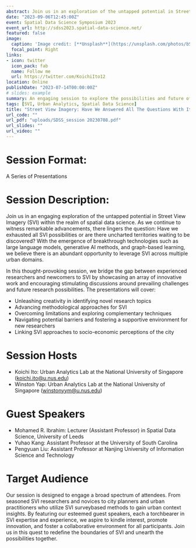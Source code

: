 ```yaml
---
abstract: Join us in an exploration of the untapped potential in Street View Imagery (SVI) within the realm of spatial data science.
date: "2023-09-06T12:45:00Z"
event: Spatial Data Science Symposium 2023
event_url: http://sdss2023.spatial-data-science.net/
featured: false
image:
  caption: 'Image credit: [**Unsplash**](https://unsplash.com/photos/bSM_jWP5gwc)'
  focal_point: Right
links:
- icon: twitter
  icon_pack: fab
  name: Follow me
  url: https://twitter.com/KoichiIto12
location: Online
publishDate: "2023-07-14T00:00:00Z"
# slides: example
summary: An engaging session to explore the possibilities and future of Street View Imagery in spatial data science.
tags: [SVI, Urban Analytics, Spatial Data Science]
title: "Street View Imagery: Have We Answered All The Questions With It? What’s Left to Do?"
url_code: ""
url_pdf: "uploads/SDSS_session 20230708.pdf"
url_slides: ""
url_video: ""
---
```


# Session Format:
A Series of Presentations

# Session Description:
Join us in an engaging exploration of the untapped potential in Street View Imagery (SVI)
within the realm of spatial data science. As we continue to witness remarkable
advancements, there lingers the question: Have we exhausted all SVI possibilities or are
there uncharted territories waiting to be discovered? With the emergence of breakthrough
technologies such as large language models, generative AI methods, and graph-based
learning, we believe there is an abundant opportunity to leverage SVI across multiple
urban domains.

In this thought-provoking session, we bridge the gap between experienced researchers
and newcomers to SVI by showcasing an array of innovative work and encouraging
stimulating discussions around prevailing challenges and future research possibilities.
The presentations will cover:

- Unleashing creativity in identifying novel research topics
- Advancing methodological approaches for SVI
- Overcoming limitations and exploring complementary techniques
- Navigating potential barriers and fostering a supportive environment for new researchers
- Linking SVI approaches to socio-economic perceptions of the city

# Session Hosts
- Koichi Ito: Urban Analytics Lab at the National University of Singapore
(koichi.ito@u.nus.edu)
- Winston Yap: Urban Analytics Lab at the National University of Singapore
(winstonyym@u.nus.edu)

# Guest Speakers
- Mohamed R. Ibrahim: Lecturer (Assistant Professor) in Spatial Data
Science, University of Leeds
- Yuhao Kang: Assistant Professor at the University of South Carolina
- Pengyuan Liu: Assistant Professor at Nanjing University of Information Science and
Technology

# Target Audience
Our session is designed to engage a broad spectrum of attendees. From seasoned SVI
researchers and novices to city planners and urban practitioners who utilize SVI surveybased methods to gain urban context insights. By featuring our esteemed guest
speakers, each a torchbearer in SVI expertise and experience, we aspire to kindle
interest, promote innovation, and foster a collaborative environment for all participants.
Join us in this quest to redefine the boundaries of SVI and unearth the possibilities
together.

